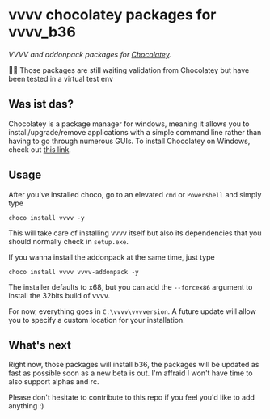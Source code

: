vvvv chocolatey packages for vvvv_b36
=====================================

_VVVV and addonpack packages for [Chocolatey](https://chocolatey.org/)._

:guardsman: Those packages are still waiting validation from Chocolatey but have been tested in a virtual test env

## Was ist das?

Chocolatey is a package manager for windows, meaning it allows you to install/upgrade/remove applications with a simple command line rather than having to go through numerous GUIs. To install Chocolatey on Windows, check out [this link](https://chocolatey.org/install).

## Usage

After you've installed choco, go to an elevated `cmd` or `Powershell` and simply type

```
choco install vvvv -y
```

This will take care of installing vvvv itself but also its dependencies that you should normally check in `setup.exe`.

If you wanna install the addonpack at the same time, just type

```
choco install vvvv vvvv-addonpack -y
```

The installer defaults to x68, but you can add the `--forcex86` argument to install the 32bits build of vvvv.

For now, everything goes in `C:\vvvv\vvvversion`. A future update will allow you to specify a custom location for your installation.

## What's next

Right now, those packages will install b36, the packages will be updated as fast as possible soon as a new beta is out. I'm affraid I won't have time to also support alphas and rc.

Please don't hesitate to contribute to this repo if you feel you'd like to add anything :)